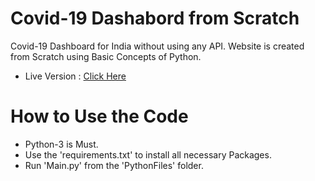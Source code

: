 # Covid-19 Dashabord from Scratch
Covid-19 Dashboard for India without using any API. 
Website is created from Scratch using Basic Concepts of Python.

* Live Version : [Click Here](https://covid19dashboard.social/)

# How to Use the Code

* Python-3 is Must.
* Use the 'requirements.txt' to install all necessary Packages.
* Run 'Main.py' from the 'PythonFiles' folder.